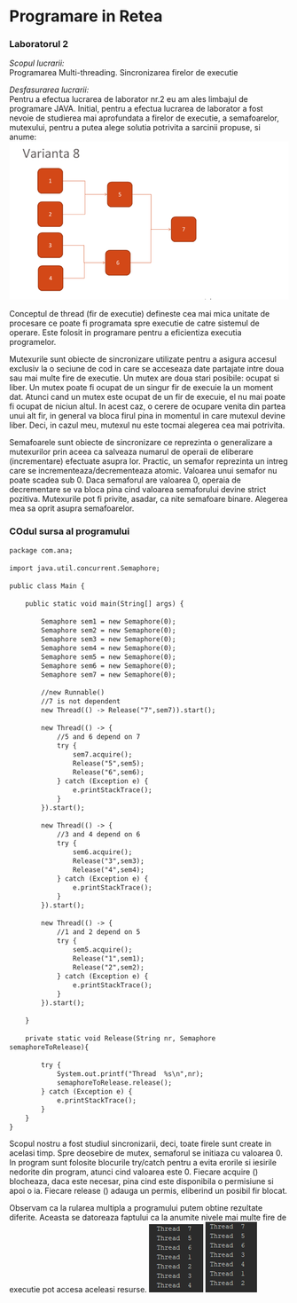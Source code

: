 # Programare in Retea</br>
### Laboratorul 2</br>

*Scopul lucrarii:*</br>
   Programarea Multi-threading. Sincronizarea firelor de executie


*Desfasurarea lucrarii:*</br>
   Pentru a efectua lucrarea de laborator nr.2 eu am ales limbajul de programare JAVA.
Initial, pentru a efectua lucrarea de laborator a fost nevoie de studierea mai aprofundata 
a firelor de executie, a semafoarelor, mutexului, pentru a putea alege solutia potrivita
a sarcinii propuse, si anume:
![Fig1](img/Fig1.png)

   Conceptul de thread (fir de executie) defineste cea mai mica unitate de procesare ce 
poate fi programata spre executie de catre sistemul de operare. Este folosit in programare
 pentru a eficientiza executia programelor.

   Mutexurile sunt obiecte de sincronizare utilizate pentru a asigura accesul exclusiv la o seciune de cod in care
se acceseaza date partajate intre doua sau mai multe fire de executie. Un mutex are doua stari posibile: ocupat si
liber. Un mutex poate fi ocupat de un singur fir de execuie la un moment dat. Atunci cand un mutex este
ocupat de un fir de execuie, el nu mai poate fi ocupat de niciun altul. In acest caz, o cerere de ocupare venita
din partea unui alt fir, in general va bloca firul pina in momentul in care mutexul devine liber.
   Deci, in cazul meu, mutexul nu este tocmai alegerea cea mai potrivita.

   Semafoarele sunt obiecte de sincronizare ce reprezinta o generalizare a mutexurilor prin aceea ca salveaza
numarul de operaii de eliberare (incrementare) efectuate asupra lor. Practic, un semafor reprezinta un intreg
care se incrementeaza/decrementeaza atomic. Valoarea unui semafor nu poate scadea sub 0. Daca semaforul
are valoarea 0, operaia de decrementare se va bloca pina cind valoarea semaforului devine strict pozitiva.
Mutexurile pot fi privite, asadar, ca nite semafoare binare.
   Alegerea mea sa oprit asupra semafoarelor.

### COdul sursa al programului

```
package com.ana;

import java.util.concurrent.Semaphore;

public class Main {

    public static void main(String[] args) {

        Semaphore sem1 = new Semaphore(0);
        Semaphore sem2 = new Semaphore(0);
        Semaphore sem3 = new Semaphore(0);
        Semaphore sem4 = new Semaphore(0);
        Semaphore sem5 = new Semaphore(0);
        Semaphore sem6 = new Semaphore(0);
        Semaphore sem7 = new Semaphore(0);

        //new Runnable()
        //7 is not dependent
        new Thread(() -> Release("7",sem7)).start();

        new Thread(() -> {
            //5 and 6 depend on 7
            try {
                sem7.acquire();
                Release("5",sem5);
                Release("6",sem6);
            } catch (Exception e) {
                e.printStackTrace();
            }
        }).start();

        new Thread(() -> {
            //3 and 4 depend on 6
            try {
                sem6.acquire();
                Release("3",sem3);
                Release("4",sem4);
            } catch (Exception e) {
                e.printStackTrace();
            }
        }).start();

        new Thread(() -> {
            //1 and 2 depend on 5
            try {
                sem5.acquire();
                Release("1",sem1);
                Release("2",sem2);
            } catch (Exception e) {
                e.printStackTrace();
            }
        }).start();

    }

    private static void Release(String nr, Semaphore semaphoreToRelease){

        try {
            System.out.printf("Thread  %s\n",nr);
            semaphoreToRelease.release();
        } catch (Exception e) {
            e.printStackTrace();
        }
    }
}
```
Scopul nostru a fost studiul sincronizarii, deci, toate firele sunt create 
in acelasi timp. Spre deosebire de mutex, semaforul se initiaza cu valoarea 0.
In program sunt folosite blocurile try/catch pentru a evita erorile si iesirile
 nedorite din program, atunci cind valoarea este 0. Fiecare acquire () blocheaza,
 daca este necesar, pina cind este disponibila o permisiune si apoi o ia. 
Fiecare release () adauga un permis, eliberind un posibil fir blocat.

   Observam ca la rularea multipla a programului putem obtine rezultate diferite.
Aceasta se datoreaza faptului ca la anumite nivele mai multe fire de executie pot
accesa aceleasi resurse.
![Fig2](img/Fig2.png)     ![Fig3](img/Fig3.png)